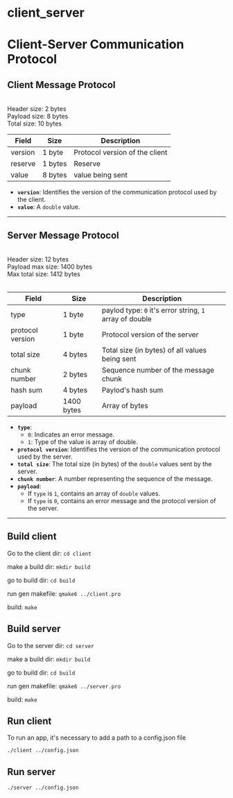 # client_server

# Client-Server Communication Protocol

## Client Message Protocol

<br>Header size: 2 bytes  
Payload size: 8 bytes  
Total size: 10 bytes<br>

| Field      | Size    | Description                    |
|------------|---------|--------------------------------|
| version    | 1 byte  | Protocol version of the client |
| reserve    | 1 bytes | Reserve                        |
| value      | 8 bytes | value being sent               |

- **`version`**: Identifies the version of the communication protocol used by the client.  
- **`value`**: A `double` value.

---

## Server Message Protocol

<br>Header size: 12 bytes  
Payload max size: 1400 bytes  
Max total size: 1412 bytes<br><br>

| Field            | Size       | Description                                             |
|------------------|------------|---------------------------------------------------------|
| type             | 1 byte     | paylod type: `0` it's error string, `1` array of double |
| protocol version | 1 byte     | Protocol version of the server                          |
| total size       | 4 bytes    | Total size (in bytes) of all values being sent          |
| chunk number     | 2 bytes    | Sequence number of the message chunk                    |
| hash sum         | 4 bytes    | Paylod's hash sum                                       |
| payload          | 1400 bytes | Array of bytes                                          |

- **`type`**:  
  - `0`: Indicates an error message.  
  - `1`: Type of the value is array of double.  
- **`protocol version`**: Identifies the version of the communication protocol used by the server.  
- **`total size`**: The total size (in bytes) of the `double` values sent by the server.  
- **`chunk number`**: A number representing the sequence of the message.  
- **`payload`**:  
  - If `type` is `1`, contains an array of `double` values.  
  - If `type` is `0`, contains an error message and the protocol version of the server.

---
## Build client
Go to the client dir:
`cd client`

make a build dir:
`mkdir build`

go to build dir:
`cd build`

run gen makefile:
`qmake6 ../client.pro`

build:
`make`

## Build server
Go to the server dir:
`cd server`

make a build dir:
`mkdir build`

go to build dir:
`cd build`

run gen makefile:
`qmake6 ../server.pro`

build:
`make`

## Run client
To run an app, it's necessary to add a path to a config.json file

`./client ../config.json`

## Run server
`./server ../config.json`
